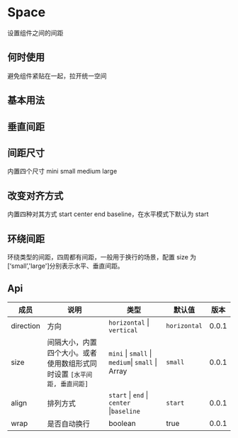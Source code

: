 # Space

设置组件之间的间距

## 何时使用

避免组件紧贴在一起，拉开统一空间

## 基本用法

<code src="./demo/basic.tsx"></code>

## 垂直间距

<code src="./demo/vertical.tsx"></code>

## 间距尺寸

内置四个尺寸 mini small medium large

<code src="./demo/size.tsx"></code>

## 改变对齐方式

内置四种对其方式 start center end baseline，在水平模式下默认为 start
<code src="./demo/align.tsx"></code>

## 环绕间距

环绕类型的间距，四周都有间距，一般用于换行的场景，配置 size 为[‘small’,'large']分别表示水平、垂直间距。
<code src="./demo/around.tsx"></code>

## Api

| 成员      | 说明                                                                    | 类型                                             | 默认值       | 版本  |
| --------- | ----------------------------------------------------------------------- | ------------------------------------------------ | ------------ | ----- |
| direction | 方向                                                                    | `horizontal` \| `vertical`                       | `horizontal` | 0.0.1 |
| size      | 间隔大小，内置四个大小。或者使用数组形式同时设置 `[水平间距, 垂直间距]` | `mini` \| `small` \| `medium`\| `small` \| Array | `small`      | 0.0.1 |
| align     | 排列方式                                                                | `start` \| `end` \| `center` \|`baseline`        | `start`      | 0.0.1 |
| wrap      | 是否自动换行                                                            | boolean                                          | true         | 0.0.1 |
